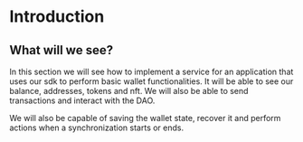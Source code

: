 # Introduction

## What will we see?

In this section we will see how to implement a service for an application that uses our sdk to perform basic wallet functionalities. It will be able to see our balance, addresses, tokens and nft. We will also be able to send transactions and interact with the DAO.

We will also be capable of saving the wallet state, recover it and perform actions when a synchronization starts or ends.

